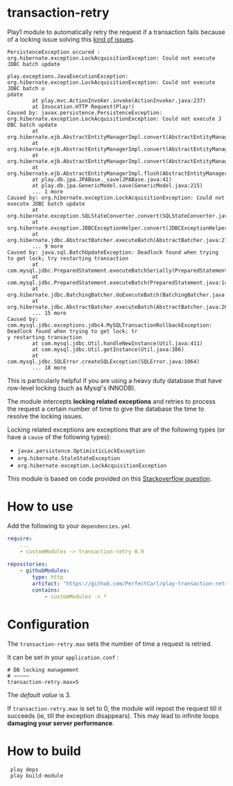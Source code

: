 transaction-retry
======================

Play1 module to automatically retry the request if a transaction fails because of a locking issue solving this [kind of issues](http://stackoverflow.com/questions/17747906/getting-deadlock-found-when-trying-to-get-lock-try-restarting-transaction).
```
PersistenceException occured : org.hibernate.exception.LockAcquisitionException: Could not execute JDBC batch update

play.exceptions.JavaExecutionException: org.hibernate.exception.LockAcquisitionException: Could not execute JDBC batch u
pdate
        at play.mvc.ActionInvoker.invoke(ActionInvoker.java:237)
        at Invocation.HTTP Request(Play!)
Caused by: javax.persistence.PersistenceException: org.hibernate.exception.LockAcquisitionException: Could not execute J
DBC batch update
        at org.hibernate.ejb.AbstractEntityManagerImpl.convert(AbstractEntityManagerImpl.java:1389)
        at org.hibernate.ejb.AbstractEntityManagerImpl.convert(AbstractEntityManagerImpl.java:1317)
        at org.hibernate.ejb.AbstractEntityManagerImpl.convert(AbstractEntityManagerImpl.java:1323)
        at org.hibernate.ejb.AbstractEntityManagerImpl.flush(AbstractEntityManagerImpl.java:965)
        at play.db.jpa.JPABase._save(JPABase.java:41)
        at play.db.jpa.GenericModel.save(GenericModel.java:215)
        ... 1 more
Caused by: org.hibernate.exception.LockAcquisitionException: Could not execute JDBC batch update
        at org.hibernate.exception.SQLStateConverter.convert(SQLStateConverter.java:107)
        at org.hibernate.exception.JDBCExceptionHelper.convert(JDBCExceptionHelper.java:66)
        at org.hibernate.jdbc.AbstractBatcher.executeBatch(AbstractBatcher.java:275)
        ... 9 more
Caused by: java.sql.BatchUpdateException: Deadlock found when trying to get lock; try restarting transaction
        at com.mysql.jdbc.PreparedStatement.executeBatchSerially(PreparedStatement.java:2034)
        at com.mysql.jdbc.PreparedStatement.executeBatch(PreparedStatement.java:1468)
        at org.hibernate.jdbc.BatchingBatcher.doExecuteBatch(BatchingBatcher.java:70)
        at org.hibernate.jdbc.AbstractBatcher.executeBatch(AbstractBatcher.java:268)
        ... 15 more
Caused by: com.mysql.jdbc.exceptions.jdbc4.MySQLTransactionRollbackException: Deadlock found when trying to get lock; tr
y restarting transaction
        at com.mysql.jdbc.Util.handleNewInstance(Util.java:411)
        at com.mysql.jdbc.Util.getInstance(Util.java:386)
        at com.mysql.jdbc.SQLError.createSQLException(SQLError.java:1064)
        ... 18 more
```
This is particularly helpful if you are using a heavy duty database that have row-level locking (such as Mysql's INNODB).

The module intercepts **locking related exceptions** and retries to process the request a certain number of time to give the database the time to resolve the locking issues.

Locking related exceptions are exceptions that are of the following types (or have a `cause` of the following types): 
  - `javax.persistence.OptimisticLockException`
  - `org.hibernate.StaleStateException`
  - `org.hibernate.exception.LockAcquisitionException`

This module is based on code provided on this [Stackoverflow question](http://stackoverflow.com/questions/7322297/playframework-catch-a-deadlock-and-reissue-transaction/8646105#8646105).

How to use
==========

Add the following to your `dependencies.yml`

``` yaml
require:
    ...
	- customModules -> transaction-retry 0.9
    
repositories:
    - githubModules:
        type: http
        artifact: "https://github.com/PerfectCarl/play-transaction-retry/raw/master/dist/[module]-[revision].zip"
        contains:
            - customModules -> *
```

Configuration
=============

The `transaction-retry.max` sets the number of time a request is retried.

It can be set in your `application.conf` : 
```
# DB locking management
# ~~~~~
transaction-retry.max=5
```
The *default value* is 3.

If `transaction-retry.max` is set to 0, the module will repost the request till it succeeds (ie, till the exception disappears). This may lead to infinite loops **damaging your server performance**.

How to build
============

```
 play deps
 play build-module
```
